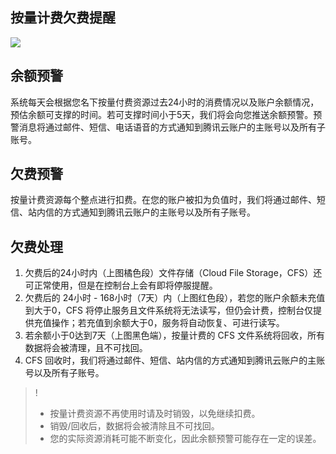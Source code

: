 ## 按量计费欠费提醒
![](https://main.qcloudimg.com/raw/c79ebc99c63d9b5eac77b585a895a8ef.png)

## 余额预警
系统每天会根据您名下按量付费资源过去24小时的消费情况以及账户余额情况，预估余额可支撑的时间。若可支撑时间小于5天，我们将会向您推送余额预警。预警消息将通过邮件、短信、电话语音的方式通知到腾讯云账户的主账号以及所有子账号。


## 欠费预警
按量计费资源每个整点进行扣费。在您的账户被扣为负值时，我们将通过邮件、短信、站内信的方式通知到腾讯云账户的主账号以及所有子账号。


## 欠费处理
1. 欠费后的24小时内（上图橘色段）文件存储（Cloud File Storage，CFS）还可正常使用，但是在控制台上会有即将停服提醒。
2. 欠费后的 24小时 - 168小时（7天）内（上图红色段），若您的账户余额未充值到大于0，CFS 将停止服务且文件系统将无法读写，但仍会计费，控制台仅提供充值操作；若充值到余额大于0，服务将自动恢复、可进行读写。
3. 若余额小于0达到7天（上图黑色端），按量计费的 CFS 文件系统将回收，所有数据将会被清理，且不可找回。
4. CFS 回收时，我们将通过邮件、短信、站内信的方式通知到腾讯云账户的主账号以及所有子账号。

>!
>- 按量计费资源不再使用时请及时销毁，以免继续扣费。
>- 销毁/回收后，数据将会被清除且不可找回。
>- 您的实际资源消耗可能不断变化，因此余额预警可能存在一定的误差。
